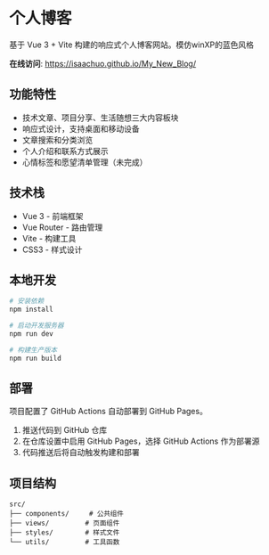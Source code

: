 # 个人博客

基于 Vue 3 + Vite 构建的响应式个人博客网站。模仿winXP的蓝色风格

**在线访问**: https://isaachuo.github.io/My_New_Blog/

## 功能特性

- 技术文章、项目分享、生活随想三大内容板块
- 响应式设计，支持桌面和移动设备
- 文章搜索和分类浏览
- 个人介绍和联系方式展示
- 心情标签和愿望清单管理（未完成）

## 技术栈

- Vue 3 - 前端框架
- Vue Router - 路由管理
- Vite - 构建工具
- CSS3 - 样式设计

## 本地开发

```bash
# 安装依赖
npm install

# 启动开发服务器
npm run dev

# 构建生产版本
npm run build
```

## 部署

项目配置了 GitHub Actions 自动部署到 GitHub Pages。

1. 推送代码到 GitHub 仓库
2. 在仓库设置中启用 GitHub Pages，选择 GitHub Actions 作为部署源
3. 代码推送后将自动触发构建和部署

## 项目结构

```
src/
├── components/     # 公共组件
├── views/         # 页面组件
├── styles/        # 样式文件
└── utils/         # 工具函数
```
